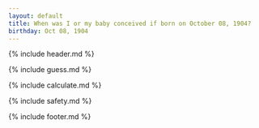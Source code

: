 ```yaml
---
layout: default
title: When was I or my baby conceived if born on October 08, 1904?
birthday: Oct 08, 1904
---
```


{% include header.md %}

{% include guess.md %}

{% include calculate.md %}

{% include safety.md %}

{% include footer.md %}



